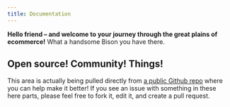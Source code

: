 ```yaml
---
title: Documentation
---
```

**Hello friend – and welcome to your journey through the great plains of ecommerce!** 
What a handsome Bison you have there.

## Open source! Community! Things!
This area is actually being pulled directly from [a public Github repo](https://github.com/pixelfear/bison-docs) where you can help make it better! If you see an issue with something in these here parts, please feel free to fork it, edit it, and create a pull request.